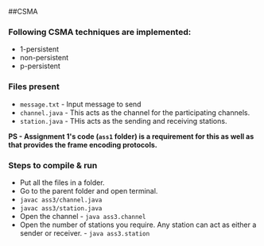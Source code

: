 ##CSMA

### Following CSMA techniques are implemented:
- 1-persistent
- non-persistent
- p-persistent

### Files present
- `message.txt` - Input message to send
- `channel.java` - This acts as the channel for the participating channels.
- `station.java` - THis acts as the sending and receiving stations.

__PS - Assignment 1's code (`ass1` folder) is a requirement for this as well as that provides the frame encoding protocols.__

### Steps to compile & run
- Put all the files in a folder.
- Go to the parent folder and open terminal.
- `javac ass3/channel.java`
- `javac ass3/station.java`
- Open the channel - `java ass3.channel`
- Open the number of stations you require. Any station can act as either a sender or receiver. - `java ass3.station`
